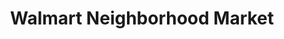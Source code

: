 ---
title: "Walmart Neighborhood Market"
url: /west-palm-beach/walmart-neighborhood-market-okeechobee-boulevard/
shop: Supermarkt
---